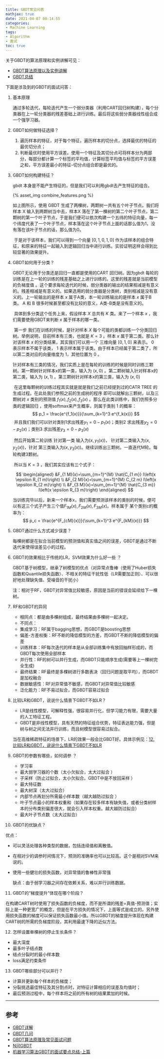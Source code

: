 ```yaml
---
title: GBDT常见问答
mathjax: true
date: 2021-04-07 00:14:55
categories: 
- Machine Learning
tags:
- Algorithm
- 面试
toc: true
---
```


关于GBDT的算法原理和实例讲解可见：

<!--more-->

- [GBDT算法原理以及实例讲解](https://blog.csdn.net/zpalyq110/article/details/79527653?utm_medium=distribute.pc_relevant_t0.none-task-blog-2%7Edefault%7EBlogCommendFromMachineLearnPai2%7Edefault-1.control&dist_request_id=&depth_1-utm_source=distribute.pc_relevant_t0.none-task-blog-2%7Edefault%7EBlogCommendFromMachineLearnPai2%7Edefault-1.control)
- [GBDT总结](https://zhuanlan.zhihu.com/p/105497113)

下面是涉及到的GBDT的面试问答：

1. 基本原理

   通过多轮迭代，每轮迭代产生一个弱分类器（利用CART回归树构建），每个分类器在上一轮分类器的残差基础上进行训练。最后将这些弱分类器线性组合成一个强学习器。

2. GBDT如何做特征选择？

   1. 遍历样本的特征，对于每个特征，遍历样本的切分点，选择最优的特征的最优切分点；
   2. 判断最优时使用平方误差。使用一个特征及其切分点可将样本分为两部分，每部分都计算一个标签的平均值，计算标签平均值与标签的平方误差之和，平方误差最小的特征–切分点组合即是最优的。

3. GBDT如何构建特征？

   gbdt 本身是不能产生特征的，但是我们可以利用gbdt去产生特征的组合。

   {% asset_img combine_features.png %}

   如上图所示，使用 GBDT 生成了两棵树，两颗树一共有五个叶子节点。我们将样本 X 输入到两颗树当中去，样本X 落在了第一棵树的第二个叶子节点，第二颗树的第一个叶子节点，于是我们便可以依次构建一个五纬的特征向量，每一个纬度代表了一个叶子节点，样本落在这个叶子节点上面的话那么值为1，没有落在该叶子节点的话，那么值为0。

   ​    于是对于该样本，我们可以得到一个向量 $[0,1,0,1,0]$ 作为该样本的组合特征，和原来的特征一起输入到逻辑回归当中进行训练。实验证明这样会得到比较显著的效果提升。

4. GBDT如何用于分类？

   GBDT无论用于分类还是回归一直都是使用的CART 回归树。因为gbdt 每轮的训练是在上一轮的训练的残差基础之上进行训练的。这里的残差就是当前模型的负梯度值 。这个要求每轮迭代的时候，弱分类器的输出的结果相减是有意义的。残差相减是有意义的。如果选用的弱分类器是分类树，类别相减是没有意义的。上一轮输出的是样本 $x$ 属于A类，本一轮训练输出的是样本 $x$ 属于B类。 A 和 B 很多时候甚至都没有比较的意义，A类-B类是没有意义的。

   ​    具体到多分类这个任务上来，假设样本 $X$ 总共有 $K$ 类。来了一个样本  $x$ ，我们需要使用GBDT来判断 $x$ 属于样本的哪一类。

   ​    第一步 我们在训练的时候，是针对样本 $X$ 每个可能的类都训练一个分类回归树。举例说明，目前样本有三类，也就是 $K = 3$ 。样本 $x$ 属于第二类。那么针对该样本 $x$ 的分类结果，其实我们可以用一个 三维向量 $[0,1,0]$ 来表示。 $0$ 表示样本不属于该类， $1$ 表示样本属于该类。由于样本已经属于第二类了，所以第二类对应的向量维度为 $1$，其他位置为 $0$ 。

   ​    针对样本有三类的情况，我们实质上是在每轮的训练的时候是同时训练三颗树。第一颗树针对样本x的第一类，输入为 $(x,0)$ 。第二颗树输入针对样本x的第二类，输入为 $(x,1)$ 。第三颗树针对样本x的第三类，输入为 $(x,0)$

   ​    在这里每颗树的训练过程其实就是就是我们之前已经提到过的CATR TREE 的生成过程。在此处我们参照之前的生成树的程序 即可以就解出三颗树，以及三颗树对 $x$ 类别的预测值 $f_1(x),f_2(x),f_3(x)$ 。那么在此类训练中，我们仿照多分类的逻辑回归 ，使用softmax来产生概率，则属于类别 $1$ 的概率：
   $$
   p_1 = \frac{e^{f_1(x)}}{\sum_{k=1}^3 e^{f_k(x)}}
   $$
   ​    并且我们我们可以针对类别1求出残差$y_1 = 0-p_1(x)$；类别2 求出残差$y_2 = 0-p_2(x)$；类别3 求出残差$y_3 = 0-p_3(x)$

   ​    然后开始第二轮训练 针对第一类 输入为$(x, y_1(x))$， 针对第二类输入为$(x, y_2(x))$，针对 第三类输入为$(x, y_3(x))$。继续训练出三颗树。一直迭代M轮。每轮构建3颗树。

   ​    所以当 $K=3$ ，我们其实应该有三个式子：

   $$
   \begin{aligned}
   &F_{1 M}(x)=\sum_{m=1}^{M} \hat{C_{1 m}} I\left(x \epsilon R_{1 m}\right) \\
   &F_{2 M}(x)=\sum_{m=1}^{M} C_{2 m} I\left(x \epsilon R_{2 m}\right) \\
   &F_{3 M}(x)=\sum_{m=1}^{M} \hat{C_{3 m}} I\left(x \epsilon R_{3 m}\right)
   \end{aligned}
   $$

   ​    当训练完毕以后，新来一个样本x，我们需要预测该样本的类别的时候，便可以有这三个式子产生三个值$F_{1M}(x),F_{2M}(x),F_{3M}(x)$。样本属于 某个类别c的概率为：
   $$
   p_c = \frac{e^{F_{cM}(x)}}{\sum_{k=1}^3 e^{F_{kM}(x)}}
   $$
   

5. GBDT通过什么方式减少误差？

   每棵树都是在拟合当前模型的预测值和真实值之间的误差，GBDT是通过不断迭代来使得误差见小的过程。

6. GBDT的效果相比于传统的LR，SVM效果为什么好一些 ？

   GBDT基于树模型，继承了树模型的优点（对异常点鲁棒（使用了Huber损失函数和Quantile损失函数）、不相关的特征干扰性低（LR需要加正则）、可以很好地处理缺失值、受噪音的干扰小）

   注：相对于RF，GBDT对异常值比较敏感，原因是当前的错误会延续给下一棵树。

7. RF和GBDT的异同

   - 相同点：都是由多棵树组成，最终结果由多棵树一起决定。
   - 不同点：
   - 集成学习：RF属于bagging思想，而GBDT是boosting思想
   - 偏差-方差权衡：RF不断的降低模型的方差，而GBDT不断的降低模型的偏差
   - 训练样本：RF每次迭代的样本是从全部训练集中有放回抽样形成的，而GBDT每次使用全部样本
   - 并行性：RF的树可以并行生成，而GBDT只能顺序生成(需要等上一棵树完全生成)
   - 最终结果：RF最终是多棵树进行多数表决（回归问题是取平均），而GBDT是加权融合
   - 数据敏感性：RF对异常值不敏感，而GBDT对异常值比较敏感
   - 泛化能力：RF不易过拟合，而GBDT容易过拟合

8. 比较LR和GBDT，说说什么情景下GBDT不如LR？

   - LR是线性模型，可解释性强，很容易并行化，但学习能力有限，需要大量的人工特征工程。
   - GBDT是非线性模型，具有天然的特征组合优势，特征表达能力强，但是树与树之间无法并行训练，而且树模型很容易过拟合。

   当在高维稀疏特征的场景下，LR的效果一般会比GBDT好。具体示例见：[12. 比较LR和GBDT，说说什么情景下GBDT不如LR](https://zhuanlan.zhihu.com/p/156047718)

9. GBDT的参数有哪些，如何调参 ？

   - 学习率
   - 最大弱学习器的个数（太小欠拟合，太大过拟合 ）
   - 子采样（防止过拟合，太小欠拟合。GBDT中是不放回采样 ）
   - 最大特征数
   - 最大树深（太大过拟合）
   - 内部节点再划分所需最小样本数（越大越防过拟合 ）
   - 叶子节点最小的样本权重和（如果存在较多样本有缺失值，或者分类树样本的分布类别偏差很大，就会引入样本权重。越大越防过拟合） 
   - 最大叶子节点数（太大过拟合）

10. GBDT的优缺点？

   优点：

   - 可以灵活处理各种类型的数据，包括连续值和离散值。 

   - 在相对少的调参时间情况下，预测的准确率也可以比较高。这个是相对SVM来说的。 

   - 使用一些健壮的损失函数，对异常值的鲁棒性非常强

     缺点：由于弱学习器之间存在依赖关系，难以并行训练数据。

11. GBDT的“梯度提升”体现在哪个阶段？

   在构建CART树时使用了损失函数的负梯度，而不是所谓的残差=真值-预测值；实际上是一种更宽广的概念，但是在平方损失的情况下，上面等式是成立的。另外使用损失函数的梯度可以保证损失函数最小值。所以GBDT的梯度提升体现在构建CART树的所需的负梯度阶段，其利用最速下降的近似方法。

12. 怎样设置单棵树的停止生长条件？
   - 最大深度
   - 最多叶子结点数
   - 结点分裂时的最小样本数
   - loss满足约束条件

13. GBDT哪些部分可以并行？

   - 计算并更新每个样本的负梯度；
   - 分裂挑选最佳特征及其分割点时，对特征计算相应的误差及均值时；
   - 最后预测过程中，每个样本将之前的所有树的结果累加的时候。
___
## 参考
- [GBDT详解](https://zhuanlan.zhihu.com/p/132726342)
- [GBDT几问](https://blog.csdn.net/xwl198937/article/details/79749048)
- [GBDT算法原理及常见面试问题](https://blog.csdn.net/YangTinTin/article/details/104930839)
- [N问GBDT](https://zhuanlan.zhihu.com/p/25496196)
- [机器学习算法GBDT的面试要点总结-上篇](https://www.cnblogs.com/ModifyRong/p/7744987.html)

